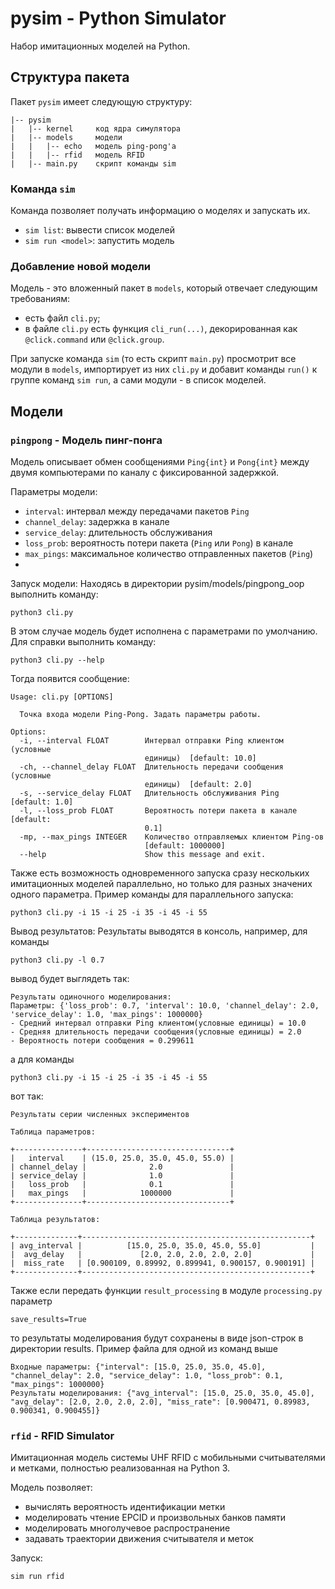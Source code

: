 # pysim - Python Simulator

Набор имитационных моделей на Python.

## Структура пакета

Пакет `pysim` имеет следующую структуру:

```
|-- pysim
|   |-- kernel     код ядра симулятора
|   |-- models     модели
|   |   |-- echo   модель ping-pong'a
|   |   |-- rfid   модель RFID
|   |-- main.py    скрипт команды sim 
```

### Команда `sim`

Команда позволяет получать информацию о моделях и запускать их.

- `sim list`: вывести список моделей
- `sim run <model>`: запустить модель

### Добавление новой модели

Модель - это вложенный пакет в `models`, который отвечает следующим требованиям:

- есть файл `cli.py`;
- в файле `cli.py` есть функция `cli_run(...)`, декорированная как `@click.command` или `@click.group`.

При запуске команда `sim` (то есть скрипт `main.py`) просмотрит все модули в `models`,
импортирует из них `cli.py` и добавит команды `run()` к группе команд `sim run`, а сами модули -
в список моделей.


## Модели

### `pingpong` - Модель пинг-понга

Модель описывает обмен сообщениями `Ping{int}` и `Pong{int}` между двумя
компьютерами по каналу с фиксированной задержкой.

Параметры модели:

- `interval`: интервал между передачами пакетов `Ping`
- `channel_delay`: задержка в канале
- `service_delay`: длительность обслуживания
- `loss_prob`: вероятность потери пакета (`Ping` или `Pong`) в канале
- `max_pings`: максимальное количество отправленных пакетов (`Ping`)
- 
Запуск модели:
Находясь в директории pysim/models/pingpong_oop выполнить команду:
```
python3 cli.py
```
В этом случае модель будет исполнена с параметрами по умолчанию.
Для справки выполнить команду:
```
python3 cli.py --help
```
Тогда появится сообщение:
```
Usage: cli.py [OPTIONS]

  Точка входа модели Ping-Pong. Задать параметры работы.

Options:
  -i, --interval FLOAT        Интервал отправки Ping клиентом (условные
                              единицы)  [default: 10.0]
  -ch, --channel_delay FLOAT  Длительность передачи сообщения (условные
                              единицы)  [default: 2.0]
  -s, --service_delay FLOAT   Длительность обслуживания Ping  [default: 1.0]
  -l, --loss_prob FLOAT       Вероятность потери пакета в канале  [default:
                              0.1]
  -mp, --max_pings INTEGER    Количество отправляемых клиентом Ping-ов
                              [default: 1000000]
  --help                      Show this message and exit.
```

Также есть возможность одновременного запуска сразу нескольких имитационных моделей параллельно, но только для разных значених одного параметра. Пример команды для параллельного запуска:
```
python3 cli.py -i 15 -i 25 -i 35 -i 45 -i 55
```

Вывод результатов:
Результаты выводятся в консоль, например, для команды
```
python3 cli.py -l 0.7  
```
вывод будет выглядеть так:
```
Результаты одиночного моделирования:
Параметры: {'loss_prob': 0.7, 'interval': 10.0, 'channel_delay': 2.0, 'service_delay': 1.0, 'max_pings': 1000000}
- Средний интервал отправки Ping клиентом(условные единицы) = 10.0
- Средняя длительность передачи сообщения(условные единицы) = 2.0
- Вероятность потери сообщения = 0.299611 
```
а для команды 
```
python3 cli.py -i 15 -i 25 -i 35 -i 45 -i 55
```
вот так:
```
Результаты серии численных экспериментов

Таблица параметров:

+---------------+--------------------------------+
|   interval    | (15.0, 25.0, 35.0, 45.0, 55.0) |
| channel_delay |              2.0               |
| service_delay |              1.0               |
|   loss_prob   |              0.1               |
|   max_pings   |            1000000             |
+---------------+--------------------------------+

Таблица результатов:

+--------------+---------------------------------------------------+
| avg_interval |          [15.0, 25.0, 35.0, 45.0, 55.0]           |
|  avg_delay   |             [2.0, 2.0, 2.0, 2.0, 2.0]             |
|  miss_rate   | [0.900109, 0.89992, 0.899941, 0.900157, 0.900191] |
+--------------+---------------------------------------------------+
```
Также если передать функции `result_processing` в модуле `processing.py` параметр
```
save_results=True
```
то результаты моделирования будут сохранены в виде json-строк в директории results.
Пример файла для одной из команд выше
```
Входные параметры: {"interval": [15.0, 25.0, 35.0, 45.0], "channel_delay": 2.0, "service_delay": 1.0, "loss_prob": 0.1, "max_pings": 1000000}
Результаты моделирования: {"avg_interval": [15.0, 25.0, 35.0, 45.0], "avg_delay": [2.0, 2.0, 2.0, 2.0], "miss_rate": [0.900471, 0.89983, 0.900341, 0.900455]}
```

### `rfid` - RFID Simulator

Имитационная модель системы UHF RFID с мобильными считывателями и метками,
полностью реализованная на Python 3.

Модель позволяет:

- вычислять вероятность идентификации метки
- моделировать чтение EPCID и произвольных банков памяти
- моделировать многолучевое распространение
- задавать траектории движения считывателя и меток

Запуск:

```
sim run rfid
```
